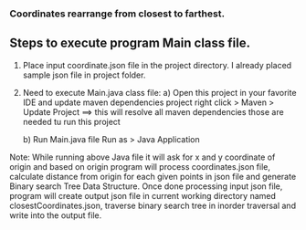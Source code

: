 ### Coordinates rearrange from closest to farthest.

## Steps to execute program Main class file. 

1) Place input coordinate.json file in the project directory. I already placed sample json file in project folder.

2) Need to execute Main.java class file:
	a) Open this project in your favorite IDE and update maven dependencies 
		project right click > Maven > Update Project ==> this will resolve all maven dependencies those are needed tu run this project
		
	b) Run Main.java file Run as > Java Application
		
		
Note: While running above Java file it will ask for x and y coordinate of origin and based on origin program will process coordinates.json file, calculate distance from origin for each given points in json file and generate Binary search Tree Data Structure. Once done processing input json file, program will create output json file in current working directory named closestCoordinates.json, traverse binary search tree in inorder traversal and write into the output file.